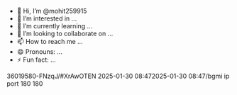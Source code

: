 - 👋 Hi, I’m @mohit259915
- 👀 I’m interested in ...
- 🌱 I’m currently learning ...
- 💞️ I’m looking to collaborate on ...
- 📫 How to reach me ...
- 😄 Pronouns: ...
- ⚡ Fun fact: ...

<!---
mohit259915/mohit259915 is a ✨ special ✨ repository because its `README.md` (this file) appears on your GitHub profile.
You can click the Preview link to take a look at your changes.
--->
36019580-FNzqJ/#XrAwOTEN 2025-01-30 08:472025-01-30 08:47/bgmi ip port 180 180
